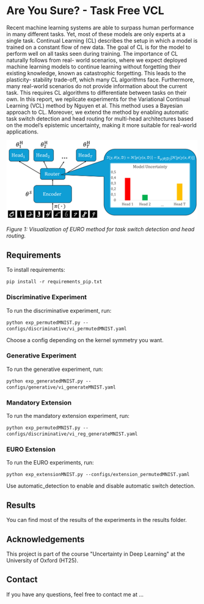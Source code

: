 # Are You Sure? - Task Free VCL
Recent machine learning systems are able to surpass human performance in many different
tasks. Yet, most of these models are only experts at a single task. Continual Learning (CL) describes
the setup in which a model is trained on a constant flow of new data. The goal of CL is for the model
to perform well on all tasks seen during training. The importance of CL naturally follows from real-
world scenarios, where we expect deployed machine learning models to continue learning without
forgetting their existing knowledge, known as catastrophic forgetting. This leads to the plasticity-
stability trade-off, which many CL algorithms face. Furthermore, many real-world scenarios do not
provide information about the current task. This requires CL algorithms to differentiate between tasks
on their own. In this report, we replicate experiments for the Variational Continual Learning (VCL)
method by Nguyen et al. This method uses a Bayesian approach to CL. Moreover, we extend
the method by enabling automatic task switch detection and head routing for multi-head architectures
based on the model’s epistemic uncertainty, making it more suitable for real-world applications.

<img src="images/results.png" alt="Results Overview" width="500">

*Figure 1: Visualization of EURO method for task switch detection and head routing.*

## Requirements

To install requirements:

```setup
pip install -r requirements_pip.txt
```

### Discriminative Experiment

To run the discriminative experiment, run:

```experiment1
python exp_permutedMNIST.py --configs/discriminative/vi_permutedMNIST.yaml
```
Choose a config depending on the kernel symmetry you want.
### Generative Experiment

To run the generative experiment, run:

```experiment2
python exp_generatedMNIST.py --configs/generative/vi_generateMNIST.yaml
```
### Mandatory Extension

To run the mandatory extension experiment, run:

```experiment3
python exp_permutedMNIST.py --configs/discriminative/vi_reg_generateMNIST.yaml
```
### EURO Extension

To run the EURO experiments, run:

```experiment4
python exp_extensionMNIST.py --configs/extension_permutedMNIST.yaml
```
Use automatic_detection to enable and disable automatic switch detection.

## Results

You can find most of the results of the experiments in the results folder.

## Acknowledgements

This project is part of the course "Uncertainty in Deep Learning" at the University of Oxford (HT25).

## Contact

If you have any questions, feel free to contact me at ...
